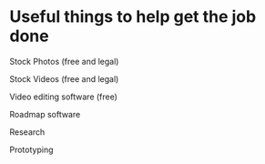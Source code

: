 # Useful things to help get the job done

Stock Photos (free and legal)

Stock Videos (free and legal)

Video editing software (free)

Roadmap software

Research

Prototyping
